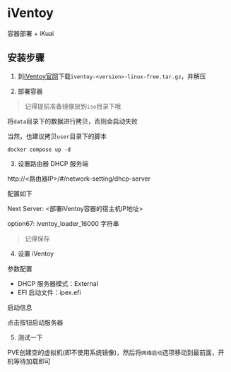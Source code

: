 # iVentoy

容器部署 + iKuai

## 安装步骤

1. 到[iVentoy官网](https://www.iventoy.com/cn/download.html)下载`iventoy-<version>-linux-free.tar.gz`，并解压

2. 部署容器

> 记得提前准备镜像放到`iso`目录下哦

将`data`目录下的数据进行拷贝，否则会启动失败

当然，也建议拷贝`user`目录下的脚本

```shell
docker compose up -d
```

3. 设置路由器 DHCP 服务端

http://<路由器IP>/#/network-setting/dhcp-server

配置如下

Next Server: <部署iVentoy容器的宿主机IP地址>

option67: iventoy_loader_16000 字符串

> 记得保存

4. 设置 iVentoy

参数配置

- DHCP 服务器模式：External
- EFI 启动文件：ipex.efi

启动信息

点击按钮启动服务器

5. 测试一下

PVE创建空的虚拟机(即不使用系统镜像)，然后将`网络启动`选项移动到最前面，开机等待加载即可
